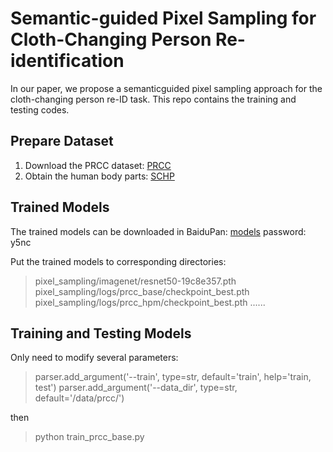 # Semantic-guided Pixel Sampling for Cloth-Changing Person Re-identification

In our paper, we propose a semanticguided pixel sampling approach for the cloth-changing person re-ID task.  This repo contains the training and testing codes.

## Prepare Dataset
1. Download the PRCC dataset:  [PRCC](http://isee-ai.cn/~yangqize/clothing.html)
2. Obtain the human body parts: [SCHP](https://github.com/PeikeLi/Self-Correction-Human-Parsing)

## Trained Models
The trained models can be downloaded in BaiduPan: [models](https://pan.baidu.com/s/1Lx-6a95IYUYds0GUh4RpUQ) password: y5nc

Put the trained models to corresponding directories:
>pixel_sampling/imagenet/resnet50-19c8e357.pth
>pixel_sampling/logs/prcc_base/checkpoint_best.pth
>pixel_sampling/logs/prcc_hpm/checkpoint_best.pth
>...... 
 
 ## Training and Testing Models
 Only need to modify several parameters:
 >parser.add_argument('--train', type=str, default='train', help='train, test')
 >parser.add_argument('--data_dir', type=str, default='/data/prcc/')

then
>python train_prcc_base.py

